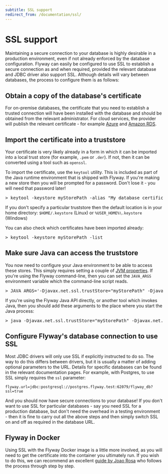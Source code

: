 ```yaml
---
subtitle: SSL support
redirect_from: /documentation/ssl/
---
```

# SSL support

Maintaining a secure connection to your database is highly desirable in a production environment, even if not already 
enforced by the database configuration. Flyway can easily be configured to
use SSL to establish a secure connection as and when required, provided the relevant database and JDBC driver also 
support SSL. Although details will vary between databases, the process to configure them is as follows:

## Obtain a copy of the database's certificate 

For on-premise databases, the certificate that you need to establish a trusted connection will have been installed 
with the database and should be obtained from the relevant administrator. For cloud services, the provider will 
publish the relevant certificate - for example [Azure](https://www.digicert.com/CACerts/BaltimoreCyberTrustRoot.crt.pem)
and [Amazon RDS](https://s3.amazonaws.com/rds-downloads/rds-combined-ca-bundle.pem).

## Import the certificate into a truststore

Your certificate is very likely already in a form in which it can be imported into a local trust store 
(for example, `.pem` or `.der`). If not, then it can be converted using a tool such as `openssl`.

To import the certificate, use the `keytool` utility. This is included as part of the Java runtime environment that 
is shipped with Flyway. If you're making a new store then you will be prompted for a password. Don't lose it - you
will need that password later!

<pre class="console"><span>&gt;</span> keytool -keystore myStorePath -alias "My database certificate" -import -file databaseCertificate.pem</pre>

If you don't specify a particular truststore then the default location is in your home directory: 
`$HOME/.keystore` (Linux) or `%USER_HOME%\.keystore` (Windows)

You can also check which certificates have been imported already:

<pre class="console"><span>&gt;</span> keytool -keystore myStorePath -list</pre>

## Make sure Java can access the truststore

You now need to configure your Java environment to be able to access these stores. This simply requires
setting a couple of [JVM properties](https://flywaydb.org/blog/jvm-properties). If you're using the Flyway 
command-line, then you can set the `JAVA_ARGS` environment variable which the command-line script reads.

<pre class="console"><span>&gt;</span> JAVA_ARGS='-Djavax.net.ssl.trustStore="myStorePath" -Djavax.net.ssl.trustStorePassword="myStorePassword"'</pre>

If you're using the Flyway Java API directly, or another tool which invokes Java, then you should add these arguments
to the place where you start the Java process:

<pre class="console"><span>&gt;</span> java -Djavax.net.ssl.trustStore="myStorePath" -Djavax.net.ssl.trustStorePassword="myStorePassword" myJavaApplication</pre>

## Configure Flyway's database connection to use SSL

Most JDBC drivers will only use SSL if explicitly instructed to do so. The way to do this differs between 
drivers, but it is usually a matter of adding optional parameters to the URL. Details for specific databases
can be found in the relevant documentation pages. For example, with Postgres, to use SSL simply requires
the `ssl` parameter:

```
flyway.url=jdbc:postgresql://postgres.flyway.test:62079/flyway_db?ssl=true
```

And you should now have secure connections to your database! If you don't want to use SSL for particular databases - 
say you need SSL for a production database, but don't need the overhead in a testing environment - then it is fine
to carry out all the above steps and then simply switch SSL on and off as required in the database URL.

## Flyway in Docker

Using SSL with the Flyway Docker image is a little more involved, as you will need to get the certificate into the
container you ultimately run. If you wish to do this, we can recommend an excellent 
[guide by Joao Rosa](https://www.joaorosa.io/2019/01/13/using-flyway-and-gitlab-to-deploy-a-mysql-database-to-aws-rds-securely/)
who follows the process through step by step.
